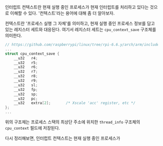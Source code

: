 인터럽트 컨텍스트란 현재 실행 중인 프로세스가 현재 인터럽트를 처리하고 있다는 것으로 이해할 수 있다. '컨텍스트'라는 용어에 대해 좀 더 알아보자.

컨텍스트란 '프로세스 실행 그 자체'를 의미하고, 현재 실행 중인 프로세스 정보를 담고 있는 레지스터 세트와 대응된다. 여기서 레지스터 세트는 `cpu_context_save` 구조체를 의미한다. 
```C
// https://github.com/raspberrypi/linux/tree/rpi-6.6.y/arch/arm/include/asm/thread_info.h
...
struct cpu_context_save {
	__u32	r4;
	__u32	r5;
	__u32	r6;
	__u32	r7;
	__u32	r8;
	__u32	r9;
	__u32	sl;
	__u32	fp;
	__u32	sp;
	__u32	pc;
	__u32	extra[2];		/* Xscale 'acc' register, etc */
};
...
```
위의 구조체는 프로세스 스택의 최상단 주소에 위치한 `thread_info` 구조체의 `cpu_context` 필드에 저장된다. 

다시 정리해보면, 인터럽트 컨텍스트는 현재 실행 중인 프로세스가 
